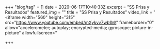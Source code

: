 +++
"blog/tag" = []
date = 2020-06-17T10:40:33Z
excerpt = "SS Prisa y Resultados"
featured_img = ""
title = "SS Prisa y Resultados"
video_link = "<iframe width=\"560\" height=\"315\" src=\"https://www.youtube.com/embed/mXykvv7wb1M\" frameborder=\"0\" allow=\"accelerometer; autoplay; encrypted-media; gyroscope; picture-in-picture\" allowfullscreen></iframe>"

+++
